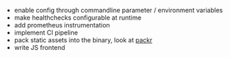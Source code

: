 - enable config through commandline parameter / environment variables
- make healthchecks configurable at runtime
- add prometheus instrumentation
- implement CI pipeline
- pack static assets into the binary, look at [packr](https://github.com/gobuffalo/packr/tree/master/v2)
- write JS frontend

